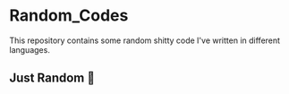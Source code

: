 # Random_Codes

This repository contains some random shitty code I've written in different languages.

## Just Random 🎉
